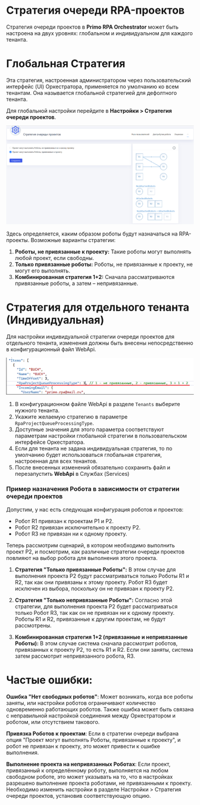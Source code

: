 
# Стратегия очереди RPA-проектов

Стратегия очереди проектов в **Primo RPA Orchestrator** может быть настроена на двух уровнях: глобальном и индивидуальном для каждого тенанта.

# Глобальная Стратегия 

Эта стратегия, настроенная администратором через пользовательский интерфейс (UI) Оркестратора, применяется по умолчанию ко всем тенантам. Она называется глобальной стратегией для дефолтного тенанта.
   
Для глобальной настройки перейдите в **Настройки > Стратегия очереди проектов**. 

![](../.gitbook/assets1/strategy_queue.png)

Здесь определяется, каким образом роботы будут назначаться на RPA-проекты. Возможные варианты стратегии:

 1. **Роботы, не привязанные к проекту:** Такие роботы могут выполнять любой проект, если свободны.
 2. **Только привязанные роботы:** Роботы, не привязанные к проекту, не могут его выполнять.
 3. **Комбинированная стратегия 1+2:** Сначала рассматриваются привязанные роботы, а затем – непривязанные.
 
# Стратегия для отдельного тенанта (Индивидуальная)

Для настройки индивидуальной стратегии очереди проектов для отдельного тенанта, изменения должны быть внесены непосредственно в конфигурационный файл WebApi. 


![](../.gitbook/assets1/str_ten.png)


   1. В конфигурационном файле WebApi в разделе `Tenants`  выберите нужного тенанта.
   2. Укажите желаемую стратегию в параметре `RpaProjectQueueProcessingType`.
   3. Доступные значения для этого параметра соответствуют параметрам настройки глобальной стратегии в пользовательском интерфейсе Оркестратора.
   4. Если для тенанта не задана индивидуальная стратегия, то по умолчанию будет использоваться глобальная стратегия, настроенная для всех тенантов.
   5. После внесенных изменений обязательно сохранить файл и перезапустить **WebApi** в Службах (Services)


### Пример назначения Робота в зависимости от стратегии очереди проектов

Допустим, у нас есть следующая конфигурация роботов и проектов:

- Робот R1 привязан к проектам P1 и P2.
- Робот R2 привязан исключительно к проекту P2.
- Робот R3 не привязан ни к одному проекту.

Теперь рассмотрим сценарий, в котором необходимо выполнить проект P2, и посмотрим, как различные стратегии очереди проектов повлияют на выбор робота для выполнения этого проекта.

1. **Стратегия "Только привязанные Роботы":** В этом случае для выполнения проекта P2 будут рассматриваться только Роботы R1 и R2, так как они привязаны к этому проекту. Робот R3 будет исключен из выбора, поскольку он не привязан к проекту P2.

2. **Стратегия "Только непривязанные Роботы":** Согласно этой стратегии, для выполнения проекта P2 будет рассматриваться только Робот R3, так как он не привязан ни к одному проекту. Роботы R1 и R2, привязанные к другим проектам, не будут рассмотрены.

3. **Комбинированная стратегия 1+2 (привязанные и непривязанные Роботы):** В этом случае система сначала рассмотрит роботов, привязанных к проекту P2, то есть R1 и R2. Если они заняты, система затем рассмотрит непривязанного робота, R3.


# Частые ошибки:

**Ошибка "Нет свободных роботов"**: Может возникать, когда все роботы заняты, или настройки роботов ограничивают количество одновременно работающих роботов. Также ошибка может быть связана с неправильной настройкой соединения между Оркестратором и роботом, или отсутствием такового.

**Привязка Роботов к проектам**: Если в стратегии очереди выбрана опция "Проект могут выполнять Роботы, привязанные к проекту", и робот не привязан к проекту, это может привести к ошибке выполнения.

**Выполнение проекта на непривязанных Роботах**: Если проект, привязанный к определённому роботу, выполняется на любом свободном роботе, это может указывать на то, что в настройках разрешено выполнение проекта роботами, не привязанными к проекту. Необходимо изменить настройки в разделе Настройки > Стратегия очереди проектов, установив соответствующую опцию.


